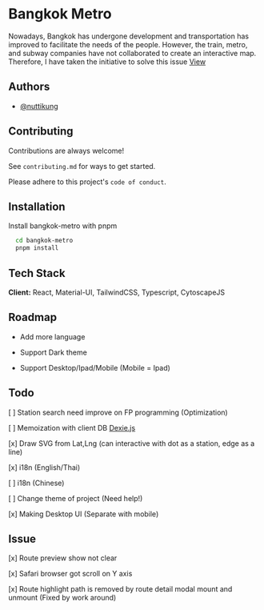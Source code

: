 # Bangkok Metro

Nowadays, Bangkok has undergone development and transportation has improved to facilitate the needs of the people. However, the train, metro, and subway companies have not collaborated to create an interactive map. Therefore, I have taken the initiative to solve this issue [View](https://nuttikung.github.io/bangkok-metro)

## Authors

- [@nuttikung](https://github.com/nuttikung)

## Contributing

Contributions are always welcome!

See `contributing.md` for ways to get started.

Please adhere to this project's `code of conduct`.

## Installation

Install bangkok-metro with pnpm

```bash
  cd bangkok-metro
  pnpm install
```

## Tech Stack

**Client:** React, Material-UI, TailwindCSS, Typescript, CytoscapeJS

## Roadmap

- Add more language

- Support Dark theme

- Support Desktop/Ipad/Mobile (Mobile = Ipad)

## Todo

[ ] Station search need improve on FP programming (Optimization)

[ ] Memoization with client DB [Dexie.js](https://dexie.org)

[x] Draw SVG from Lat,Lng (can interactive with dot as a station, edge as a line)

[x] i18n (English/Thai)

[ ] i18n (Chinese)

[ ] Change theme of project (Need help!)

[x] Making Desktop UI (Separate with mobile)

## Issue

[x] Route preview show not clear

[x] Safari browser got scroll on Y axis

[x] Route highlight path is removed by route detail modal mount and unmount (Fixed by work around)
